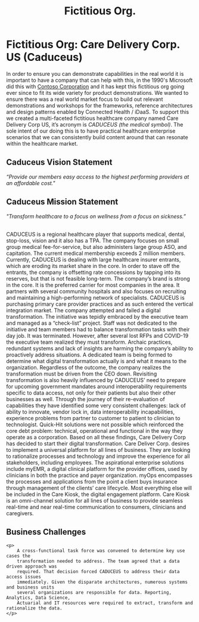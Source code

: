 ﻿---
layout: default
title: Fictitious Org.
nav_order: 3
description: "Fictitious Organization"
---

# Fictitious Org: Care Delivery Corp. US (Caduceus)
In order to ensure you can demonstrate capabilities in the real world it is important to have a company that can help with this, in the 1990's Microsoft did this with <a href="https://docs.microsoft.com/en-us/microsoft-365/enterprise/contoso-overview?view=o365-worldwide" target=_blank> Contoso Corporation</a> and it has kept this fictitious org going ever since to fit its wide variety for product demonstrations. We wanted to ensure there was a real world market focus to build out relevant demonstrations and workshops for the frameworks, reference architectures and design patterns enabled by Connected Health / iDaaS. To support this we created a multi-faceted fictitious healthcare company named Care Delivery Corp US, it’s acronym is  <i>CADUCEUS (the medical symbol)</i>. The sole intent of our doing this is to have practical healthcare enterprise scenarios that we can consistently build content around that can resonate within the healthcare market.

## Caduceus Vision Statement
<i> “Provide our members easy access to the highest performing providers at an affordable cost."</i>

## Caduceus Mission Statement
<i> "Transform healthcare to a focus on wellness from a focus on sickness.”</i>
<br/><br/>
<p>
       CADUCEUS is a regional healthcare player that supports medical, dental, stop-loss,
        vision and it also has a TPA. The company focuses on small group medical
        fee-for-service, but also administers large group ASO, and capitation. The current
        medical membership exceeds 2 million members. Currently, CADUCEUS is dealing with large healthcare insurer entrants, which are
        eroding its market share in the core. In order to stave off the entrants, the company is
        offsetting rate concessions by tapping into its reserves, but that is not feasible
        long-term.
        The company’s brand is strong in the core. It is the preferred carrier for most
        companies in the area. It partners with several community hospitals and also focuses
        on recruiting and maintaining a high-performing network of specialists. CADUCEUS is
        purchasing primary care provider practices and as such entered the vertical integration
        market.
        The company attempted and failed a digital transformation. The initiative was tepidly
        embraced by the executive team and managed as a “check-list” project. Staff was not
        dedicated to the initiative and team members had to balance transformation tasks with
        their day job. It was terminated. However, after several lost RFPs and COVID-19 the
        executive team realized they must transform. Archaic practices, redundant systems and
        lack of insights are harming the company’s ability to proactively address situations. A
        dedicated team is being formed to determine what digital transformation actually is and
        what it means to the organization. Regardless of the outcome, the company realizes
        the transformation must be driven from the CEO down.
        Revisiting transformation is also heavily influenced by CADUCEUS’ need to prepare for
        upcoming government mandates around interoperability requirements specific to data
        access, not only for their patients but also their other businesses as well. Through the
        journey of their re-evaluation of capabilities they have identified some very consistent
        challenges: lack of ability to innovate, vendor lock in, data interoperability incapabilities,
        experience problems from partner to customer to patient to clinician to technologist.
        Quick-Hit solutions were not possible which reinforced the core debt problem: technical,
        operational and functional in the way they operate as a corporation.
        Based on all these findings, Care Delivery Corp has decided to start their digital
        transformation. Care Deliver Corp. desires to implement a universal platform for all
        lines of business. They are looking to rationalize processes and technology and
        improve the experience for all stakeholders, including employees. The aspirational
        enterprise solutions include myEMR, a digital clinical platform for the provider offices,
        used by clinicians in both the practice and payer organization. myOps encompasses the
        processes and applications from the point a client buys insurance through management
        of the clients’ care lifecycle. Most everything else will be included in the Care Kiosk, the
        digital engagement platform. Care Kiosk is an omni-channel solution for all lines of
        business to provide seamless real-time and near real-time communication to
        consumers, clinicians and caregivers.
    </p>
    
## Business Challenges
    <p>
        A cross-functional task force was convened to determine key use cases the
        transformation needed to address. The team agreed that a data driven approach was
        required. That decision forced CADUCEUS to address their data access issues
        immediately. Given the disparate architectures, numerous systems and business units
        several organizations are responsible for data. Reporting, Analytics, Data Science,
        Actuarial and IT resources were required to extract, transform and rationalize the data.
    </p>
</div>

